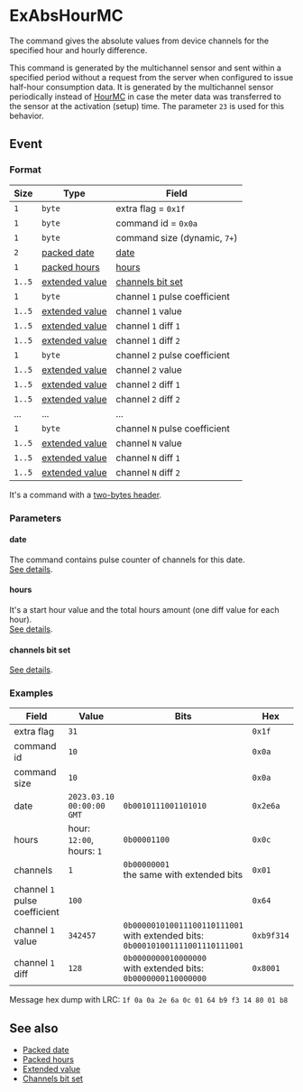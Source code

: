 # ExAbsHourMC

The command gives the absolute values from device channels for the specified hour and hourly difference.

This command is generated by the multichannel sensor and sent within a specified period without a request from the server when configured to issue half-hour consumption data.
It is generated by the multichannel sensor periodically instead of [HourMC](HourMC.md) in case the meter data was transferred to the sensor at the activation (setup) time.
The parameter `23` is used for this behavior.


## Event

### Format

| Size   | Type                                            | Field                                               |
| ------ | ----------------------------------------------- | --------------------------------------------------- |
| `1`    | `byte`                                          | extra flag = `0x1f`                                 |
| `1`    | `byte`                                          | command id = `0x0a`                                 |
| `1`    | `byte`                                          | command size (dynamic, `7+`)                        |
| `2`    | [packed date](../../types.md#packed-date)       | [date](#date)                                       |
| `1`    | [packed hours](../../types.md#packed-hours)     | [hours](#hours)                                     |
| `1..5` | [extended value](../../types.md#extended-value) | [channels bit set](../../types.md#channels-bit-set) |
| `1`    | `byte`                                          | channel `1` pulse coefficient                       |
| `1..5` | [extended value](#extended-value)               | channel `1` value                                   |
| `1..5` | [extended value](#extended-value)               | channel `1` diff `1`                                |
| `1..5` | [extended value](#extended-value)               | channel `1` diff `2`                                |
| `1`    | `byte`                                          | channel `2` pulse coefficient                       |
| `1..5` | [extended value](#extended-value)               | channel `2` value                                   |
| `1..5` | [extended value](#extended-value)               | channel `2` diff `1`                                |
| `1..5` | [extended value](#extended-value)               | channel `2` diff `2`                                |
| ...    | ...                                             | ...                                                 |
| `1`    | `byte`                                          | channel `N` pulse coefficient                       |
| `1..5` | [extended value](#extended-value)               | channel `N` value                                   |
| `1..5` | [extended value](#extended-value)               | channel `N` diff `1`                                |
| `1..5` | [extended value](#extended-value)               | channel `N` diff `2`                                |

It's a command with a [two-bytes header](../message.md#command-with-a-two-bytes-header).

### Parameters

#### **date**

The command contains pulse counter of channels for this date.
<br>
[See details](../../types.md#packed-date).

#### **hours**

It's a start hour value and the total hours amount (one diff value for each hour).
<br>
[See details](../../types.md#packed-hours).

#### **channels bit set**

[See details](../../types.md#channels-bit-set).

### Examples

| Field                         | Value                     | Bits                                                                                    | Hex        |
| ----------------------------- | ------------------------- | --------------------------------------------------------------------------------------- | ---------- |
| extra flag                    | `31`                      |                                                                                         | `0x1f`     |
| command id                    | `10`                      |                                                                                         | `0x0a`     |
| command size                  | `10`                      |                                                                                         | `0x0a`     |
| date                          | `2023.03.10 00:00:00 GMT` | `0b0010111001101010`                                                                    | `0x2e6a`   |
| hours                         | hour: `12:00`, hours: `1` | `0b00001100`                                                                            | `0x0c`     |
| channels                      | `1`                       | `0b00000001` <br> the same with extended bits                                           | `0x01`     |
| channel `1` pulse coefficient | `100`                     |                                                                                         | `0x64`     |
| channel `1` value             | `342457`                  | `0b000001010011100110111001` <br> with extended bits: <br> `0b000101001111001110111001` | `0xb9f314` |
| channel `1` diff              | `128`                     | `0b0000000010000000` <br> with extended bits: <br> `0b0000000110000000`                 | `0x8001`   |

Message hex dump with LRC: `1f 0a 0a 2e 6a 0c 01 64 b9 f3 14 80 01 b8`


## See also

* [Packed date](../../types.md#packed-date)
* [Packed hours](../../types.md#packed-hours)
* [Extended value](../../types.md#extended-value)
* [Channels bit set](../../types.md#channels-bit-set)
